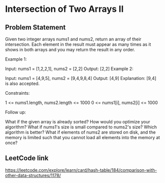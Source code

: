 # Intersection of Two Arrays II

## Problem Statement

Given two integer arrays nums1 and nums2, return an array of their intersection. Each element in the result must appear as many times as it shows in both arrays and you may return the result in any order.



Example 1:

Input: nums1 = [1,2,2,1], nums2 = [2,2]
Output: [2,2]
Example 2:

Input: nums1 = [4,9,5], nums2 = [9,4,9,8,4]
Output: [4,9]
Explanation: [9,4] is also accepted.


Constraints:

1 <= nums1.length, nums2.length <= 1000
0 <= nums1[i], nums2[i] <= 1000


Follow up:

What if the given array is already sorted? How would you optimize your algorithm?
What if nums1's size is small compared to nums2's size? Which algorithm is better?
What if elements of nums2 are stored on disk, and the memory is limited such that you cannot load all elements into the memory at once?

## LeetCode link
https://leetcode.com/explore/learn/card/hash-table/184/comparison-with-other-data-structures/1178/
